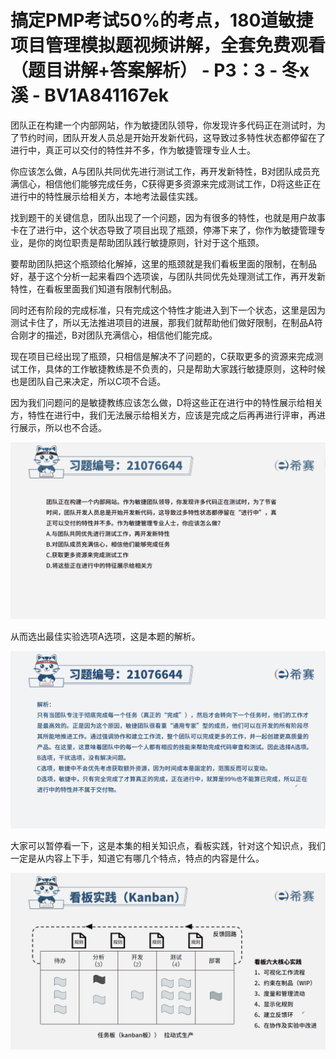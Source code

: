 # 搞定PMP考试50%的考点，180道敏捷项目管理模拟题视频讲解，全套免费观看（题目讲解+答案解析） - P3：3 - 冬x溪 - BV1A841167ek

团队正在构建一个内部网站，作为敏捷团队领导，你发现许多代码正在测试时，为了节约时间，团队开发人员总是开始开发新代码，这导致过多特性状态都停留在了进行中，真正可以交付的特性并不多，作为敏捷管理专业人士。

你应该怎么做，A与团队共同优先进行测试工作，再开发新特性，B对团队成员充满信心，相信他们能够完成任务，C获得更多资源来完成测试工作，D将这些正在进行中的特性展示给相关方，本地考法最佳实践。

找到题干的关键信息，团队出现了一个问题，因为有很多的特性，也就是用户故事卡在了进行中，这个状态导致了项目出现了瓶颈，停滞下来了，你作为敏捷管理专业，是你的岗位职责是帮助团队践行敏捷原则，针对于这个瓶颈。

要帮助团队把这个瓶颈给化解掉，这里的瓶颈就是我们看板里面的限制，在制品好，基于这个分析一起来看四个选项诶，与团队共同优先处理测试工作，再开发新特性，在看板里面我们知道有限制代制品。

同时还有阶段的完成标准，只有完成这个特性才能进入到下一个状态，这里是因为测试卡住了，所以无法推进项目的进展，那我们就帮助他们做好限制，在制品A符合刚才的描述，B对团队充满信心，相信他们能完成。

现在项目已经出现了瓶颈，只相信是解决不了问题的，C获取更多的资源来完成测试工作，具体的工作敏捷教练是不负责的，只是帮助大家践行敏捷原则，这种时候也是团队自己来决定，所以C项不合适。

因为我们问题问的是敏捷教练应该怎么做，D将这些正在进行中的特性展示给相关方，特性在进行中，我们无法展示给相关方，应该是完成之后再再进行评审，再进行展示，所以也不合适。



![](img/bf2876e43e489527ebb2a6fe92d4e572_1.png)

从而选出最佳实验选项A选项，这是本题的解析。

![](img/bf2876e43e489527ebb2a6fe92d4e572_3.png)

大家可以暂停看一下，这是本集的相关知识点，看板实践，针对这个知识点，我们一定是从内容上下手，知道它有哪几个特点，特点的内容是什么。



![](img/bf2876e43e489527ebb2a6fe92d4e572_5.png)